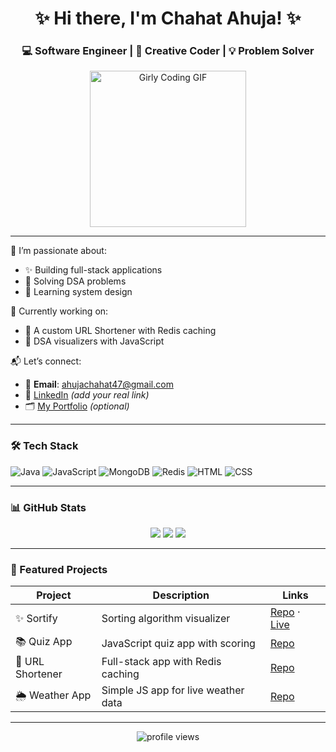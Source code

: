 <h1 align="center">✨ Hi there, I'm Chahat Ahuja! ✨</h1>
<h3 align="center">💻 Software Engineer | 🌸 Creative Coder | 💡 Problem Solver</h3>

<p align="center">
  <img src="https://media.giphy.com/media/LoIap63GvsI88/giphy.gif" width="250" alt="Girly Coding GIF" />
</p>

---

🌷 I’m passionate about:
- ✨ Building full-stack applications
- 🧠 Solving DSA problems
- 🚀 Learning system design

💖 Currently working on:
- 🔗 A custom URL Shortener with Redis caching
- 🎯 DSA visualizers with JavaScript

📬 Let’s connect:
- 📧 **Email**: ahujachahat47@gmail.com
- 🔗 [LinkedIn](https://www.linkedin.com/in/chahat-ahuja/) *(add your real link)*
- 🗂️ [My Portfolio](https://your-portfolio-link.vercel.app) *(optional)*

---

### 🛠️ Tech Stack
![Java](https://img.shields.io/badge/Java-%23f89820.svg?style=for-the-badge&logo=java&logoColor=white)
![JavaScript](https://img.shields.io/badge/JavaScript-%23f7df1e.svg?style=for-the-badge&logo=javascript&logoColor=black)
![MongoDB](https://img.shields.io/badge/MongoDB-%2347A248.svg?style=for-the-badge&logo=mongodb&logoColor=white)
![Redis](https://img.shields.io/badge/Redis-%23DC382D.svg?style=for-the-badge&logo=redis&logoColor=white)
![HTML](https://img.shields.io/badge/HTML5-ff69b4?style=for-the-badge&logo=html5&logoColor=white)
![CSS](https://img.shields.io/badge/CSS3-lightpink?style=for-the-badge&logo=css3&logoColor=white)

---

### 📊 GitHub Stats

<p align="center">
  <img src="https://github-readme-stats.vercel.app/api?username=4702chahat&show_icons=true&theme=rose_pine&border_radius=15&title_color=ffb6c1&icon_color=ffc0cb" />
  <img src="https://github-readme-streak-stats.herokuapp.com/?user=4702chahat&theme=rose_pine&fire=ff69b4" />
  <img src="https://github-readme-stats.vercel.app/api/top-langs/?username=4702chahat&layout=compact&theme=rose_pine&langs_count=6" />
</p>

---

### 💖 Featured Projects

| Project | Description | Links |
|--------|-------------|-------|
| ✨ Sortify | Sorting algorithm visualizer | [Repo](https://github.com/4702chahat/Sortify) · [Live](https://sortify.vercel.app) |
| 📚 Quiz App | JavaScript quiz app with scoring | [Repo](https://github.com/4702chahat/Quiz-App) |
| 🔗 URL Shortener | Full-stack app with Redis caching | [Repo](https://github.com/4702chahat/-URL-Shortener-A-Full-Stack-Link-Shortening-App-with-Custom-Aliases-Redis-Caching) |
| 🌦️ Weather App | Simple JS app for live weather data | [Repo](https://github.com/4702chahat/Weather-App) |

---

<p align="center">
  <img src="https://komarev.com/ghpvc/?username=4702chahat&label=Profile%20Views&color=ff69b4&style=flat" alt="profile views" />
</p>

